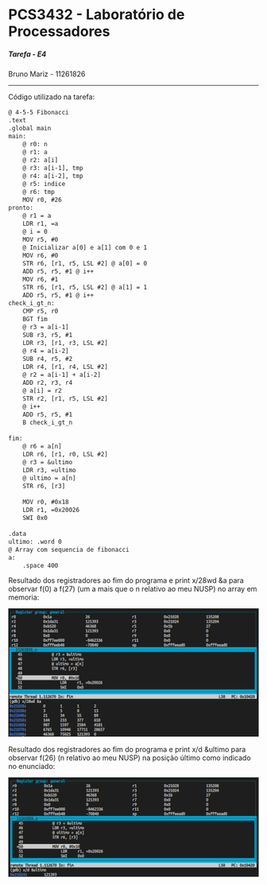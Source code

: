 # PCS3432 - Laboratório de Processadores

##### Tarefa - E4

Bruno Mariz - 11261826

---

Código utilizado na tarefa:

```assembly
@ 4-5-5 Fibonacci
.text
.global main
main:
    @ r0: n
    @ r1: a
    @ r2: a[i]
    @ r3: a[i-1], tmp
    @ r4: a[i-2], tmp
    @ r5: indice
    @ r6: tmp
    MOV r0, #26
pronto:
    @ r1 = a
    LDR r1, =a
    @ i = 0
    MOV r5, #0
    @ Inicializar a[0] e a[1] com 0 e 1
    MOV r6, #0
    STR r6, [r1, r5, LSL #2] @ a[0] = 0
    ADD r5, r5, #1 @ i++
    MOV r6, #1
    STR r6, [r1, r5, LSL #2] @ a[1] = 1
    ADD r5, r5, #1 @ i++
check_i_gt_n:
    CMP r5, r0
    BGT fim
    @ r3 = a[i-1]
    SUB r3, r5, #1
    LDR r3, [r1, r3, LSL #2]
    @ r4 = a[i-2]
    SUB r4, r5, #2
    LDR r4, [r1, r4, LSL #2]
    @ r2 = a[i-1] + a[i-2]
    ADD r2, r3, r4
    @ a[i] = r2
    STR r2, [r1, r5, LSL #2]
    @ i++
    ADD r5, r5, #1
    B check_i_gt_n

fim:
    @ r6 = a[n]
    LDR r6, [r1, r0, LSL #2]
    @ r3 = &ultimo
    LDR r3, =ultimo
    @ ultimo = a[n]
    STR r6, [r3]

    MOV	r0, #0x18
	LDR	r1, =0x20026
	SWI	0x0

.data
ultimo: .word 0
@ Array com sequencia de fibonacci
a:
    .space 400

```

Resultado dos registradores ao fim do programa e print x/28wd &a para observar f(0) a f(27) (um a mais que o n relativo ao meu NUSP) no array em memoria:

![](img/fim-a.png)

Resultado dos registradores ao fim do programa e print x/d &ultimo para observar f(26) (n relativo ao meu NUSP) na posição último como indicado no enunciado:

![](img/fim-ultimo.png)
